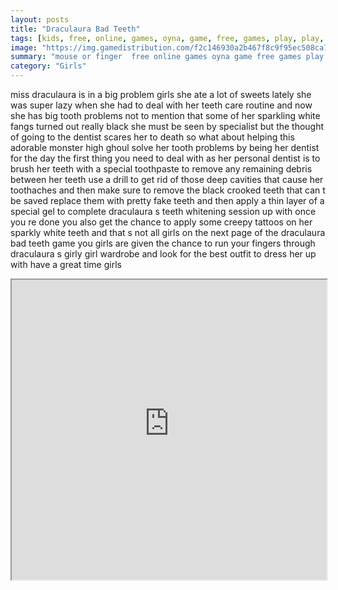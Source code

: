 ```yaml
---
layout: posts
title: "Draculaura Bad Teeth"
tags: [kids, free, online, games, oyna, game, free, games, play, play, games]
image: "https://img.gamedistribution.com/f2c146930a2b467f8c9f95ec508ca764.jpg"
summary: "mouse or finger  free online games oyna game free games play play games"
category: "Girls"
---
```


miss draculaura is in a big problem girls she ate a lot of sweets lately she was super lazy when she had to deal with her teeth care routine and now she has big tooth problems not to mention that some of her sparkling white fangs turned out really black she must be seen by specialist but the thought of going to the dentist scares her to death so what about helping this adorable monster high ghoul solve her tooth problems by being her dentist for the day the first thing you need to deal with as her personal dentist is to brush her teeth with a special toothpaste to remove any remaining debris between her teeth use a drill to get rid of those deep cavities that cause her toothaches and then make sure to remove the black crooked teeth that can t be saved replace them with pretty fake teeth and then apply a thin layer of a special gel to complete draculaura s teeth whitening session up with once you re done you also get the chance to apply some creepy tattoos on her sparkly white teeth and that s not all girls on the next page of the draculaura bad teeth game you girls are given the chance to run your fingers through draculaura s girly girl wardrobe and look for the best outfit to dress her up with have a great time girls

<iframe width="100%" height="480px;" src="https://html5.gamedistribution.com/f2c146930a2b467f8c9f95ec508ca764/"></iframe>